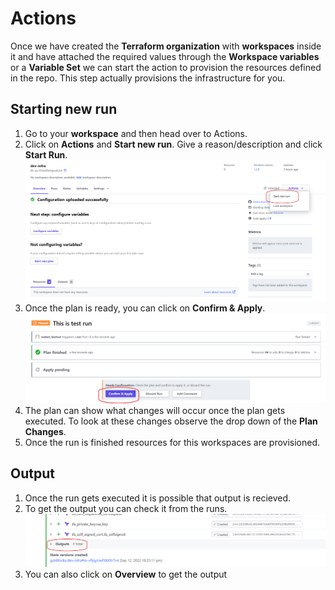 # Actions

Once we have created the **Terraform organization** with **workspaces** inside it and have attached the required values through the **Workspace variables** or a **Variable Set** we can start the action to provision the resources defined in the repo. This step actually provisions the infrastructure for you.

## Starting new run
1. Go to your **workspace** and then head over to Actions.
2. Click on **Actions** and **Start new run**. Give a reason/description and click **Start Run**. ![Start new Run](../images/start_new_action.png)
3. Once the plan is ready, you can click on **Confirm & Apply**. ![Confirm & Apply](../images/confirm_and_apply_plan.png)
4. The plan can show what changes will occur once the plan gets executed. To look at these changes observe the drop down of the **Plan Changes**.
5. Once the run is finished resources for this workspaces are provisioned.

## Output
1. Once the run gets executed it is possible that output is recieved.
2. To get the output you can check it from the runs. ![Output](../images/output.png)
3. You can also click on **Overview** to get the output